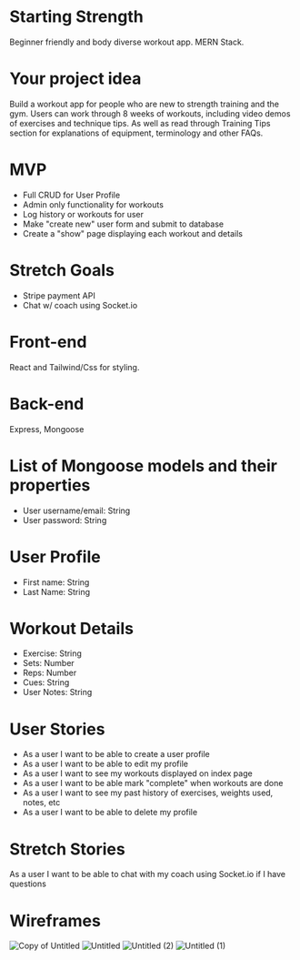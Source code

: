 # Starting Strength
Beginner friendly and body diverse workout app. MERN Stack.

# Your project idea
Build a workout app for people who are new to strength training and the gym. Users can work through 8 weeks of workouts, including video demos of exercises and technique tips. As well as read through Training Tips section for explanations of equipment, terminology and other FAQs.

# MVP
- Full CRUD for User Profile
- Admin only functionality for workouts
- Log history or workouts for user
- Make "create new" user form and submit to database
- Create a "show" page displaying each workout and details

# Stretch Goals
- Stripe payment API
- Chat w/ coach using Socket.io

# Front-end
React and Tailwind/Css for styling.

# Back-end
Express, Mongoose

# List of Mongoose models and their properties
- User username/email: String
- User password: String

# User Profile
- First name: String
- Last Name: String

# Workout Details
- Exercise: String
- Sets: Number
- Reps: Number
- Cues: String
- User Notes: String

# User Stories
- As a user I want to be able to create a user profile
- As a user I want to be able to edit my profile
- As a user I want to see my workouts displayed on index page
- As a user I want to be able mark "complete" when workouts are done
- As a user I want to see my past history of exercises, weights used, notes, etc
- As a user I want to be able to delete my profile

# Stretch Stories
As a user I want to be able to chat with my coach using Socket.io if I have questions

# Wireframes
![Copy of Untitled](https://user-images.githubusercontent.com/99093454/188275297-05e69684-3231-48d8-bf11-61f40fef55e8.png)
![Untitled](https://user-images.githubusercontent.com/99093454/188275302-31a4f33a-abf2-4f89-8a2c-131bf21e4aeb.png)
![Untitled (2)](https://user-images.githubusercontent.com/99093454/188275308-5a622981-3659-4a40-9aab-19a84fc5a6a8.png)
![Untitled (1)](https://user-images.githubusercontent.com/99093454/188275305-d48abd6d-7515-4da9-8b95-15898cad6582.png)


